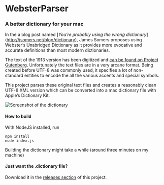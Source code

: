 WebsterParser
=============

### A better dictionary for your mac

In the a blog post named [_You’re probably using the wrong dictionary_]
(http://jsomers.net/blog/dictionary), James Somers proposes using Webster’s Unabridged Dictionary as it provides more evocative and accurate definitions than most modern dictionaries.

The text of the 1913 version has been digitized and [can be found on Project Gutenberg](ftp://ibiblio.org/pub/docs/books/gutenberg/etext96/). Unfortunately the text files are in a very arcane format. Being created before UTF-8 was commonly used, it specifies a lot of non-standard entities to encode the all the various accents and special symbols.

This project parses these original text files and creates a reasonably clean UTF-8 XML version which can be converted into a mac dictionary file with Apple’s Dictionary Kit.

![Screenshot of the dictionary](https://cloud.githubusercontent.com/assets/183302/4118412/ee98674e-32a0-11e4-99ad-062c0e54a138.png)

#### How to build

With NodeJS installed, run 
````
npm install
node index.js
````
Building the dictionary might take a while (around three minutes on my machine)


#### Just want the .dictionary file?
Download it in the [releases section](https://github.com/DieBuche/WebsterParser/releases) of this project.
